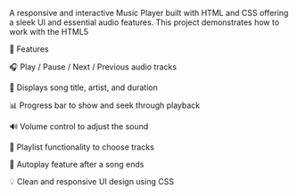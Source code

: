 A responsive and interactive Music Player built with HTML and CSS offering a sleek UI and essential audio features. This project demonstrates how to work with the HTML5 <audio> element to control media playback while practicing UI/UX design.

🚀 Features

🎧 Play / Pause / Next / Previous audio tracks

📝 Displays song title, artist, and duration

📊 Progress bar to show and seek through playback

🔊 Volume control to adjust the sound

📜 Playlist functionality to choose tracks

🔁 Autoplay feature after a song ends

💡 Clean and responsive UI design using CSS
